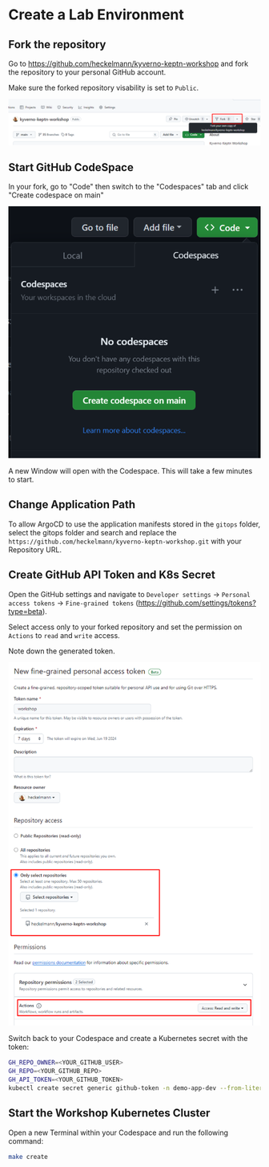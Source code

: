 # Create a Lab Environment

## Fork the repository

Go to https://github.com/heckelmann/kyverno-keptn-workshop and fork the repository to your personal GitHub account.

Make sure the forked repository visability is set to `Public`.

![Fork Repository](assets/01-fork-repository.png)


## Start GitHub CodeSpace

In your fork, go to "Code" then switch to the "Codespaces" tab and click "Create codespace on main"

![Fork Repository](assets/01-create-codespace.png)

A new Window will open with the Codespace. This will take a few minutes to start.

## Change Application Path

To allow ArgoCD to use the application manifests stored in the `gitops` folder, select the gitops folder and search and replace the `https://github.com/heckelmann/kyverno-keptn-workshop.git` with your Repository URL.


## Create GitHub API Token and K8s Secret

Open the GitHub settings and navigate to `Developer settings` -> `Personal access tokens` -> `Fine-grained tokens` (https://github.com/settings/tokens?type=beta).

Select access only to your forked repository and set the permission on `Actions` to `read` and `write` access.

Note down the generated token.

![Fork Repository](assets/01-create-token.png)

Switch back to your Codespace and create a Kubernetes secret with the token:

```bash
GH_REPO_OWNER=<YOUR_GITHUB_USER>
GH_REPO=<YOUR_GITHUB_REPO>
GH_API_TOKEN=<YOUR_GITHUB_TOKEN>
kubectl create secret generic github-token -n demo-app-dev --from-literal=SECURE_DATA="{\"githubRepo\":\"${GH_REPO}\",\"githubRepoOwner\":\"${GH_REPO_OWNER}\",\"apiToken\":\"${GH_API_TOKEN}\"}"
```

## Start the Workshop Kubernetes Cluster

Open a new Terminal within your Codespace and run the following command:

```bash
make create
```